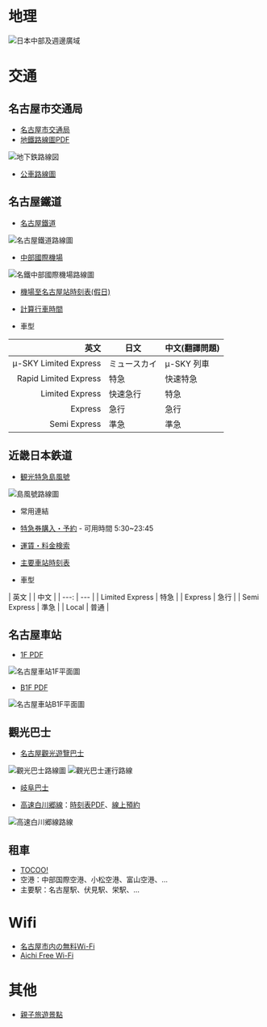# 地理

![日本中部及週邊廣域](https://www.aichi-now.jp/img/travel_kit/sightseeing_in_further_afield/index/map_tw.png)

# 交通

## 名古屋市交通局

* [名古屋市交通局](http://www.kotsu.city.nagoya.jp/cn/pc/OTHER/TRP0001450.htm)
* [地鐵路線圖PDF](http://www.kotsu.city.nagoya.jp/cn/pc/SUBWAY/TRP0001398/TRF0008403.pdf)

![地下鉄路線図](http://www.kotsu.city.nagoya.jp/jp/pc/imap/NagoyaSubwayRosen.png)

* [公車路線圖](http://www.kotsu.city.nagoya.jp/jp/pc/bus/routemap.html)

## 名古屋鐵道

* [名古屋鐵道](http://www.meitetsu.co.jp/cht/route/index.html)

![名古屋鐵道路線圖](http://www.meitetsu.co.jp/cht/route/img/route-map_img01_view.png)

* [中部國際機場](http://www.meitetsu.co.jp/cht/airport-access/index.html)

![名鐵中部國際機場路線圖](http://www.meitetsu.co.jp/cht/airport-access/img/index_img01.png)

 * [機場至名古屋站時刻表(假日)](http://www.meitetsu.co.jp/cht/timetable/centrair/timetable/access_e05_02.html)
 * [計算行車時間](https://gist.github.com/wmh/1fdb01dba58599d34dab64944bf05f8b)

* 車型

| 英文 | 日文 | 中文(翻譯問題) |
| ---: | --- | --- |
| μ-SKY Limited Express | ミュースカイ | μ-SKY 列車 |
| Rapid Limited Express | 特急        | 快速特急    |
|       Limited Express | 快速急行    | 特急        |
|               Express | 急行        | 急行        |
|          Semi Express | 準急        | 準急        |

## 近畿日本鉄道

* [観光特急島風號](http://www.kintetsu.co.jp/senden/shimakaze/tw/)

![島風號路線圖](http://www.kintetsu.co.jp/senden/shimakaze/tw/inpuiry/images/map.jpg)

* 常用連結
 * [特急券購入・予約](http://www.ticket.kintetsu.co.jp/M/MZZ/MZZ20.do?op=pDisplayServiceMenu) - 可用時間 5:30~23:45
 * [運賃・料金検索](http://www.ticket.kintetsu.co.jp/M/MRS/MRS10.do?op=pDisplayFareSearch)
 * [主要車站時刻表](http://www.kintetsu.co.jp/foreign/chinese-han/about/station/timetable/index.html)

* 車型

| 英文 | | 中文 |
| ---: | --- |
| Limited Express | 特急 |
|         Express | 急行 |
|    Semi Express | 準急 |
|           Local | 普通 |

## 名古屋車站

* [1F PDF](http://www.meieki.com/pdf/meieki1f101223.pdf)

![名古屋車站1F平面圖](http://www.meieki.com/images/n_meieki1f101223.gif)

* [B1F PDF](http://www.meieki.com/pdf/meiekib1f101224.pdf)

![名古屋車站B1F平面圖](http://www.meieki.com/images/n_meiekib1f101224.gif)

## 觀光巴士

* [名古屋觀光遊覽巴士](http://www.nagoya-info.jp/zhtw/routebus/)

![觀光巴士路線圖](http://www.nagoya-info.jp/zhtw/common_files/img/routebus/routemap_tw.gif)
![觀光巴士運行路線](http://www.nagoya-info.jp/zhtw/routebus/files/info_route.gif)

* [岐阜巴士](http://www.gifubus.co.jp/noriai/index.html)

 * [高速白川郷線](http://www.gifubus.co.jp/highway/shirakawa/)：[時刻表PDF](http://www.gifubus.co.jp/highway/shirakawa/tt_shirakawago.pdf)、[線上預約](http://willerexpress.com/st/178/tw/pc/bus/route/calendar.php?oR=2514001&fR=1514001&off=1&hkn=30&kns=15&mid=929)

![高速白川郷線路線](http://www.gifubus.co.jp/common/img/route_hb5.gif)

## 租車

* [TOCOO!](http://www2.tocoo.jp/jp/index)
 * 空港：中部国際空港、小松空港、富山空港、...
 * 主要駅：名古屋駅、伏見駅、栄駅、...

# Wifi

* [名古屋市内の無料Wi-Fi](https://nagoya-free-wifi.com/)
* [Aichi Free Wi-Fi](http://www.aichi-wifi.jp/zh/)

# 其他

* [親子旅遊景點](http://dokka.iinaa.net/)
